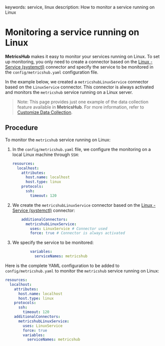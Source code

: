 keywords: service, linux
description: How to monitor a service running on Linux

# Monitoring a service running on Linux

**MetricsHub** makes it easy to monitor your services running on Linux. To set up monitoring, you only need to create a connector based on the [Linux - Service (systemctl)](../connectors/linuxservice.html) connector and specify the service to be monitored in the `config/metricshub.yaml` configuration file.

In the example below, we created a `metricshubLinuxService` connector based on the `LinuxService` connector. This connector is always activated and monitors the `metricshub` service running on a Linux server.

  > Note: This page provides just one example of the data collection feature available in **MetricsHub**. For more information, refer to [Customize Data Collection](../configuration/configure-monitoring.md#customize-data-collection).

## Procedure

To monitor the `metricshub` service running on Linux: 

1. In the `config/metricshub.yaml` file, we configure the monitoring on a local Linux machine through `SSH`: 

    ```yaml
    resources:
      localhost:
        attributes:
          host.name: localhost
          host.type: linux
        protocols:
          ssh:
            timeout: 120
    ```
2. We create the `metricshubLinuxService` connector based on the [Linux - Service (systemctl)](../connectors/linuxservice.html) connector:

    ```yaml
        additionalConnectors:
          metricshubLinuxService: 
            uses: LinuxService # Connector used
            force: true # Connector is always activated
    ```

3. We specify the service to be monitored:

    ```yaml
            variables:
              serviceNames: metricshub
    ```

Here is the complete YAML configuration to be added to `config/metricshub.yaml` to monitor the `metricshub` service running on Linux:

```yaml
resources:
  localhost:
    attributes:
      host.name: localhost
      host.type: linux
    protocols:
      ssh:
        timeout: 120
    additionalConnectors:
      metricshubLinuxService:
        uses: LinuxService
        force: true 
        variables:
          serviceNames: metricshub
```